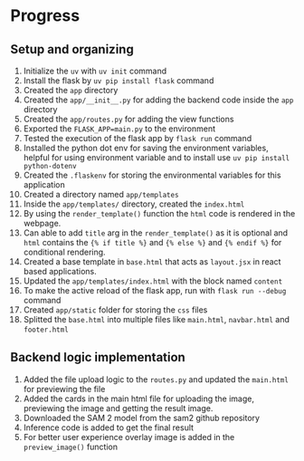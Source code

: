 # Progress 

## Setup and organizing
1. Initialize the `uv` with `uv init` command
2. Install the flask by `uv pip install flask` command
3. Created the `app` directory
4. Created the `app/__init__.py` for adding the backend code inside the `app` directory
5. Created the `app/routes.py` for adding the view functions
6. Exported the `FLASK_APP=main.py` to the environment
7. Tested the execution of the flask app by `flask run` command
8. Installed the python dot env for saving the environment variables, helpful for using environment variable and to install use `uv pip install python-dotenv` 
9. Created the `.flaskenv` for storing the environmental variables for this application
10. Created a directory named `app/templates`
11. Inside the `app/templates/` directory, created the `index.html` 
12. By using the `render_template()` function the `html` code is rendered in the webpage.
13. Can able to add `title` arg in the `render_template()` as it is optional and `html` contains the `{% if title %}` and `{% else %}` and `{% endif %}` for conditional rendering.
14. Created a base template in `base.html` that acts as `layout.jsx` in react based applications.
15. Updated the `app/templates/index.html` with the block named `content`
16. To make the active reload of the flask app, run with `flask run --debug` command
17. Created `app/static` folder for storing the `css` files
18. Splitted the `base.html` into multiple files like `main.html`, `navbar.html` and `footer.html`

## Backend logic implementation
1. Added the file upload logic to the `routes.py` and updated the `main.html` for previewing the file
2. Added the cards in the main html file for uploading the image, previewing the image and getting the result image.
3. Downloaded the SAM 2 model from the sam2 github repository
4. Inference code is added to get the final result
5. For better user experience overlay image is added in the `preview_image()` function